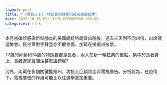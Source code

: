 ```yaml
---
layout: post
title: "《環看天下》：特朗普與拜登向長者選民拉票"
date: 2020-10-15 09:13:03.000000000 +08:00
categories: rthk
---
```


本月初確診感染新型肺炎的美國總統特朗普出院後，過去三天到不同州份，出席競選集會。民主黨對手拜登亦不敢怠慢，加緊在搖擺州拉票。

77歲的拜登和74歲的特朗普都是長者，兩人在新一輪拉票的重點，集中於長者身上。長者選民最關注甚麼議題呢?


另外，兩黨在多個關鍵搖擺州，均投入巨額資金賣電視廣告。分析認為，在疫情下，電視廣告的作用可能比以往選舉更加重要。
